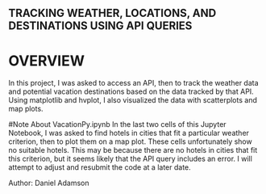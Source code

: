 ## TRACKING WEATHER, LOCATIONS, AND DESTINATIONS USING API QUERIES


# OVERVIEW

In this project, I was asked to access an API, then to track the weather data and potential vacation destinations based on the data tracked by that API.
Using matplotlib and hvplot, I also visualized the data with scatterplots and map plots.


#Note About VacationPy.ipynb
In the last two cells of this Jupyter Notebook, I was asked to find hotels in cities that fit a particular weather criterion, then to plot them on a map plot.
These cells unfortunately show no suitable hotels. This may be because there are no hotels in cities that fit this criterion, but it seems likely that the
API query includes an error. I will attempt to adjust and resubmit the code at a later date.



Author: 
Daniel Adamson

